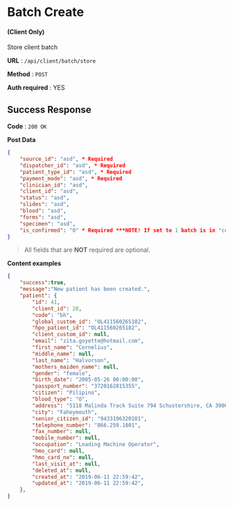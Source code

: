 # Batch Create

#### (**Client Only**)

Store client batch

**URL** : `/api/client/batch/store`

**Method** : `POST`

**Auth required** : YES

## Success Response

**Code** : `200 OK`

**Post Data**

```json
{
    "source_id": "asd", * Required
    "dispatcher_id": "asd", * Required
    "patient_type_id": "asd", * Required
    "payment_mode": "asd", * Required
    "clinician_id": "asd",
    "client_id": "asd",
    "status": "asd",
    "slides": "asd",
    "blood": "asd",
    "forms": "asd",
    "specimen": "asd",
    "is_confirmed": "0" * Required ***NOTE! If set to 1 batch is in "confirmed" ELSE to 0 batch is draft mode
}
```

> All fields that are **NOT** required are optional.

**Content examples**

```json
{
    "success":true,
    "message":"New patient has been created.",
    "patient": {
        "id": 41,
        "client_id": 28,
        "code": "bh",
        "global_custom_id": "OL411560265182",
        "hpo_patient_id": "OL411560265182",
        "client_custom_id": null,
        "email": "zita.goyette@hotmail.com",
        "first_name": "Cornelius",
        "middle_name": null,
        "last_name": "Halvorson",
        "mothers_maiden_name": null,
        "gender": "female",
        "birth_date": "2005-05-26 00:00:00",
        "passport_number": "3720162815355",
        "citizen": "Pilipino",
        "blood_type": "O",
        "address": "5118 Malinda Track Suite 794 Schustershire, CA 39002-8100",
        "city": "Faheymouth",
        "senior_citizen_id": "9433196320101",
        "telephone_number": "866.259.1801",
        "fax_number": null,
        "mobile_number": null,
        "occupation": "Loading Machine Operator",
        "hmo_card": null,
        "hmo_card_no": null,
        "last_visit_at": null,
        "deleted_at": null,
        "created_at": "2019-06-11 22:59:42",
        "updated_at": "2019-06-11 22:59:42",
    },
}
```
